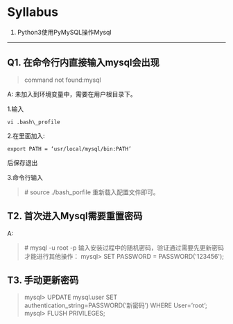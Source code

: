 # Syllabus

1. Python3使用PyMySQL操作Mysql

---

## Q1. 在命令行内直接输入mysql会出现
> command not found:mysql

A: 未加入到环境变量中，需要在用户根目录下。 

1.输入
```
vi .bash\_profile
```

2.在里面加入:
```
export PATH = ‘usr/local/mysql/bin:PATH’
```
后保存退出

3.命令行输入

> \# source ./bash\_porfile
重新载入配置文件即可。

## T2. 首次进入Mysql需要重置密码
A: 
> \# mysql -u root -p
输入安装过程中的随机密码，验证通过需要先更新密码才能进行其他操作：
> mysql> SET PASSWORD = PASSWORD('123456'); 


## T3. 手动更新密码
> mysql> UPDATE mysql.user SET authentication_string=PASSWORD(’新密码’) WHERE User=’root’;
> mysql> FLUSH PRIVILEGES;
